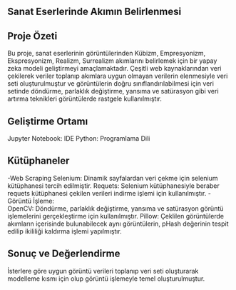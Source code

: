 ## Sanat Eserlerinde Akımın Belirlenmesi

## Proje Özeti
Bu proje, sanat eserlerinin görüntülerinden Kübizm, Empresyonizm, Ekspresyonizm, Realizm, Surrealizm akımlarını belirlemek için bir yapay zeka modeli geliştirmeyi amaçlamaktadır. Çeşitli web kaynaklarından veri çekilerek veriler toplanıp akımlara uygun olmayan verilerin elenmesiyle veri seti oluşturulmuştur ve görüntülerin doğru sınıflandırılabilmesi için veri setinde döndürme, parlaklık değiştirme, yansıma ve satürasyon gibi veri artırma teknikleri görüntülerde rastgele kullanılmıştır.

## Geliştirme Ortamı
Jupyter Notebook: IDE
Python: Programlama Dili

## Kütüphaneler
  -Web Scraping
  Selenium: Dinamik sayfalardan veri çekme için selenium kütüphanesi tercih edilmiştir.
  Requets: Selenium kütüphanesiyle beraber requets kütüphanesi çekilen verileri indirme işlemi için kullanılmıştır.
  -Görüntü İşleme:  
  OpenCV: Döndürme, parlaklık değiştirme, yansıma ve satürasyon görüntü işlemelerini gerçekleştirme için kullanılmıştır.
  Pillow: Çeklilen görüntülerde akımların içerisinde bulunabilecek aynı görüntülerin, pHash değerinin tespit edilip ikililiği kaldırma işlemi yapılmıştır.
  
## Sonuç ve Değerlendirme
İsterlere göre uygun görüntü verileri toplanıp veri seti oluşturarak modelleme kısmı için olup görüntü işlemeyle temel oluşturulmuştur.

  


